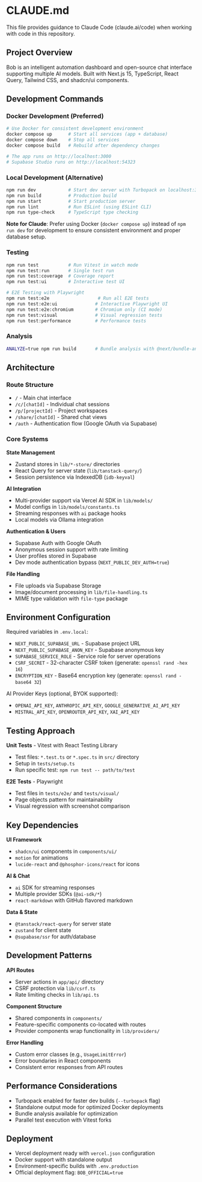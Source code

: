 # CLAUDE.md

This file provides guidance to Claude Code (claude.ai/code) when working with code in this repository.

## Project Overview

Bob is an intelligent automation dashboard and open-source chat interface supporting multiple AI models. Built with Next.js 15, TypeScript, React Query, Tailwind CSS, and shadcn/ui components.

## Development Commands

### Docker Development (Preferred)
```bash
# Use Docker for consistent development environment
docker compose up      # Start all services (app + database)
docker compose down    # Stop all services
docker compose build   # Rebuild after dependency changes

# The app runs on http://localhost:3000
# Supabase Studio runs on http://localhost:54323
```

### Local Development (Alternative)
```bash
npm run dev            # Start dev server with Turbopack on localhost:3000
npm run build          # Production build
npm run start          # Start production server
npm run lint           # Run ESLint (using ESLint CLI)
npm run type-check     # TypeScript type checking
```

**Note for Claude**: Prefer using Docker (`docker compose up`) instead of `npm run dev` for development to ensure consistent environment and proper database setup.

### Testing
```bash
npm run test           # Run Vitest in watch mode
npm run test:run       # Single test run
npm run test:coverage  # Coverage report
npm run test:ui        # Interactive test UI

# E2E Testing with Playwright
npm run test:e2e                  # Run all E2E tests
npm run test:e2e:ui              # Interactive Playwright UI
npm run test:e2e:chromium        # Chromium only (CI mode)
npm run test:visual              # Visual regression tests
npm run test:performance         # Performance tests
```

### Analysis
```bash
ANALYZE=true npm run build       # Bundle analysis with @next/bundle-analyzer
```

## Architecture

### Route Structure
- `/` - Main chat interface
- `/c/[chatId]` - Individual chat sessions
- `/p/[projectId]` - Project workspaces
- `/share/[chatId]` - Shared chat views
- `/auth` - Authentication flow (Google OAuth via Supabase)

### Core Systems

**State Management**
- Zustand stores in `lib/*-store/` directories
- React Query for server state (`lib/tanstack-query/`)
- Session persistence via IndexedDB (`idb-keyval`)

**AI Integration**
- Multi-provider support via Vercel AI SDK in `lib/models/`
- Model configs in `lib/models/constants.ts`
- Streaming responses with `ai` package hooks
- Local models via Ollama integration

**Authentication & Users**
- Supabase Auth with Google OAuth
- Anonymous session support with rate limiting
- User profiles stored in Supabase
- Dev mode authentication bypass (`NEXT_PUBLIC_DEV_AUTH=true`)

**File Handling**
- File uploads via Supabase Storage
- Image/document processing in `lib/file-handling.ts`
- MIME type validation with `file-type` package

## Environment Configuration

Required variables in `.env.local`:
- `NEXT_PUBLIC_SUPABASE_URL` - Supabase project URL
- `NEXT_PUBLIC_SUPABASE_ANON_KEY` - Supabase anonymous key
- `SUPABASE_SERVICE_ROLE` - Service role for server operations
- `CSRF_SECRET` - 32-character CSRF token (generate: `openssl rand -hex 16`)
- `ENCRYPTION_KEY` - Base64 encryption key (generate: `openssl rand -base64 32`)

AI Provider Keys (optional, BYOK supported):
- `OPENAI_API_KEY`, `ANTHROPIC_API_KEY`, `GOOGLE_GENERATIVE_AI_API_KEY`
- `MISTRAL_API_KEY`, `OPENROUTER_API_KEY`, `XAI_API_KEY`

## Testing Approach

**Unit Tests** - Vitest with React Testing Library
- Test files: `*.test.ts` or `*.spec.ts` in `src/` directory
- Setup in `tests/setup.ts`
- Run specific test: `npm run test -- path/to/test`

**E2E Tests** - Playwright
- Test files in `tests/e2e/` and `tests/visual/`
- Page objects pattern for maintainability
- Visual regression with screenshot comparison

## Key Dependencies

**UI Framework**
- `shadcn/ui` components in `components/ui/`
- `motion` for animations
- `lucide-react` and `@phosphor-icons/react` for icons

**AI & Chat**
- `ai` SDK for streaming responses
- Multiple provider SDKs (`@ai-sdk/*`)
- `react-markdown` with GitHub flavored markdown

**Data & State**
- `@tanstack/react-query` for server state
- `zustand` for client state
- `@supabase/ssr` for auth/database

## Development Patterns

**API Routes**
- Server actions in `app/api/` directory
- CSRF protection via `lib/csrf.ts`
- Rate limiting checks in `lib/api.ts`

**Component Structure**
- Shared components in `components/`
- Feature-specific components co-located with routes
- Provider components wrap functionality in `lib/providers/`

**Error Handling**
- Custom error classes (e.g., `UsageLimitError`)
- Error boundaries in React components
- Consistent error responses from API routes

## Performance Considerations

- Turbopack enabled for faster dev builds (`--turbopack` flag)
- Standalone output mode for optimized Docker deployments
- Bundle analysis available for optimization
- Parallel test execution with Vitest forks

## Deployment

- Vercel deployment ready with `vercel.json` configuration
- Docker support with standalone output
- Environment-specific builds with `.env.production`
- Official deployment flag: `BOB_OFFICIAL=true`